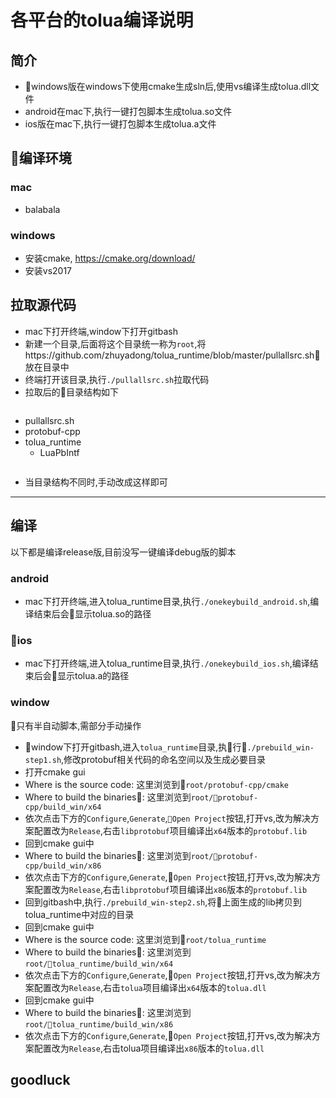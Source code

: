 # 各平台的tolua编译说明
## 简介
- windows版在windows下使用cmake生成sln后,使用vs编译生成tolua.dll文件
- android在mac下,执行一键打包脚本生成tolua.so文件
- ios版在mac下,执行一键打包脚本生成tolua.a文件

## 编译环境
### mac
- balabala
  
### windows
- 安装cmake, https://cmake.org/download/
- 安装vs2017

## 拉取源代码
- mac下打开终端,window下打开gitbash
- 新建一个目录,后面将这个目录统一称为`root`,将https://github.com/zhuyadong/tolua_runtime/blob/master/pullallsrc.sh放在目录中
- 终端打开该目录,执行`./pullallsrc.sh`拉取代码
- 拉取后的目录结构如下
  ```
- pullallsrc.sh
- protobuf-cpp
- tolua_runtime
  - LuaPbIntf
  ```
- 当目录结构不同时,手动改成这样即可

----
## 编译
以下都是编译release版,目前没写一键编译debug版的脚本
### android
- mac下打开终端,进入tolua_runtime目录,执行`./onekeybuild_android.sh`,编译结束后会显示tolua.so的路径

### ios
- mac下打开终端,进入tolua_runtime目录,执行`./onekeybuild_ios.sh`,编译结束后会显示tolua.a的路径

### window
只有半自动脚本,需部分手动操作
- window下打开gitbash,进入`tolua_runtime`目录,执行`./prebuild_win-step1.sh`,修改protobuf相关代码的命名空间以及生成必要目录
- 打开cmake gui
- Where is the source code: 这里浏览到`root/protobuf-cpp/cmake`
- Where to build the binaries: 这里浏览到`root/protobuf-cpp/build_win/x64`
- 依次点击下方的`Configure`,`Generate`,`Open Project`按钮,打开vs,改为解决方案配置改为`Release`,右击`libprotobuf`项目编译出`x64`版本的`protobuf.lib`
- 回到cmake gui中
- Where to build the binaries: 这里浏览到`root/protobuf-cpp/build_win/x86`
- 依次点击下方的`Configure`,`Generate`,`Open Project`按钮,打开vs,改为解决方案配置改为`Release`,右击`libprotobuf`项目编译出`x86`版本的`protobuf.lib`
- 回到gitbash中,执行`./prebuild_win-step2.sh`,将上面生成的lib拷贝到tolua_runtime中对应的目录
- 回到cmake gui中
- Where is the source code: 这里浏览到`root/tolua_runtime`
- Where to build the binaries: 这里浏览到`root/tolua_runtime/build_win/x64`
- 依次点击下方的`Configure`,`Generate`,`Open Project`按钮,打开vs,改为解决方案配置改为`Release`,右击`tolua`项目编译出`x64`版本的`tolua.dll`
- 回到cmake gui中
- Where to build the binaries: 这里浏览到`root/tolua_runtime/build_win/x86`
- 依次点击下方的`Configure`,`Generate`,`Open Project`按钮,打开vs,改为解决方案配置改为`Release`,右击tolua项目编译出`x86`版本的`tolua.dll`

## goodluck